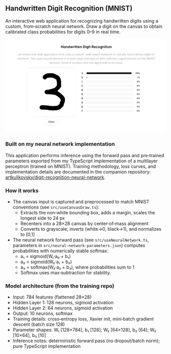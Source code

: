 ## Handwritten Digit Recognition (MNIST)

An interactive web application for recognizing handwritten digits using a custom, from‑scratch neural network. Draw a digit on the canvas to obtain calibrated class probabilities for digits 0–9 in real time.

![App Screenshot](./Screenshot.png)

### Built on my neural network implementation
This application performs inference using the forward pass and pre‑trained parameters exported from my TypeScript implementation of a multilayer perceptron (trained on MNIST). Training methodology, loss curves, and implementation details are documented in the companion repository: [artkulikovsky/digit-recognition-neural-network](https://github.com/artkulikovsky/digit-recognition-neural-network).

### How it works
- The canvas input is captured and preprocessed to match MNIST conventions (see `src/useCanvasDraw.ts`):
  - Extracts the non‑white bounding box, adds a margin, scales the longest side to 24 px
  - Recenters into a 28×28 canvas by center‑of‑mass alignment
  - Converts to grayscale, inverts (white→0, black→1), and normalizes to [0,1]
- The neural network forward pass (see `src/useNeuralNetwork.ts`, parameters in `src/neural-network-parameters.json`) computes probabilities with numerically stable softmax:
  - a₁ = sigmoid(W₁·a₀ + b₁)
  - a₂ = sigmoid(W₂·a₁ + b₂)
  - a₃ = softmax(W₃·a₂ + b₃), where probabilities sum to 1
  - Softmax uses max‑subtraction for stability.

### Model architecture (from the training repo)
- Input: 784 features (flattened 28×28)
- Hidden Layer 1: 128 neurons, sigmoid activation
- Hidden Layer 2: 64 neurons, sigmoid activation
- Output: 10 neurons, softmax
- Training details: cross‑entropy loss, Xavier init, mini‑batch gradient descent (batch size 128)
 - Parameter shapes: W₁ [128×784], b₁ [128]; W₂ [64×128], b₂ [64]; W₃ [10×64], b₃ [10]
 - Inference notes: deterministic forward pass (no dropout/batch norm); pure TypeScript implementation
 
